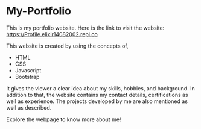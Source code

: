 # My-Portfolio
This is my portfolio website. 
Here is the link to visit the website:
https://Profile.elixir14082002.repl.co

This website is created by using the concepts of,
- HTML
- CSS
- Javascript
- Bootstrap

It gives the viewer a clear idea about my skills, hobbies, and background. In addition to that, the website contains my contact details, certifications as well as experience.
The projects developed by me are also mentioned as well as described.

Explore the webpage to know more about me!

